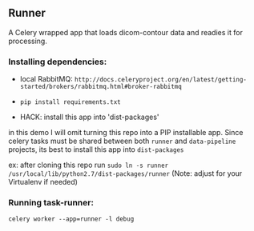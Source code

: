 ## Runner
A Celery wrapped app that loads dicom-contour data and readies it for processing.

### Installing dependencies:

- local RabbitMQ:
`http://docs.celeryproject.org/en/latest/getting-started/brokers/rabbitmq.html#broker-rabbitmq`

- `pip install requirements.txt`

- HACK: install this app into 'dist-packages'

in this demo I will omit turning this repo into a PIP installable app. Since celery tasks must be shared between both `runner` and `data-pipeline` projects, its best to install this app into `dist-packages`

ex: after cloning this repo run `sudo ln -s runner /usr/local/lib/python2.7/dist-packages/runner` (Note: adjust for your Virtualenv if needed)


### Running task-runner:
`celery worker --app=runner -l debug`
